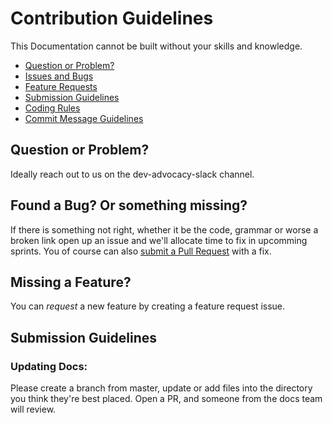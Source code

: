 # Contribution Guidelines

This Documentation cannot be built without your skills and knowledge.

- [Question or Problem?](#question)
- [Issues and Bugs](#issue)
- [Feature Requests](#feature)
- [Submission Guidelines](#submit)
- [Coding Rules](#rules)
- [Commit Message Guidelines](#commit)

## <a name="question"></a> Question or Problem?

Ideally reach out to us on the dev-advocacy-slack channel.

## <a name="issue"></a> Found a Bug? Or something missing?

If there is something not right, whether it be the code, grammar or worse a broken link open up an issue and we'll allocate time to fix in upcomming sprints. You of course can also [submit a Pull Request](#submit-pr) with a fix.

## <a name="feature"></a> Missing a Feature?

You can _request_ a new feature by creating a feature request issue.

## <a name="submit"></a> Submission Guidelines

### <a name="submit-issue"></a> Updating Docs:

Please create a branch from master, update or add files into the directory you think they're best placed. Open a PR, and someone from the docs team will review.
